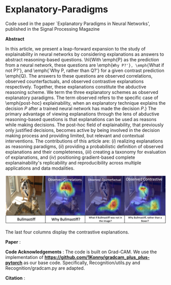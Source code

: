 # Explanatory-Paradigms
Code used in the paper `Explanatory Paradigms in Neural Networks', published in the Signal Processing Magazine

**Abstract** 

In this article, we present a leap-forward expansion to the study of explainability in neural networks by considering explanations as answers to abstract reasoning-based questions. \hl{With \emph{P} as the prediction from a neural network, these questions are \emph{`Why P?'}, \emph{`What if not P?'}, and \emph{`Why P, rather than Q?'} for a given contrast prediction \emph{Q}. The answers to these questions are observed correlations, observed counterfactuals, and observed contrastive explanations respectively. Together, these explanations constitute the abductive reasoning scheme. We term the three explanatory schemes as observed explanatory paradigms. The term observed refers to the specific case of \emph{post-hoc} explainability, when an explanatory technique explains the decision $P$ after a trained neural network has made the decision $P$.} The primary advantage of viewing explanations through the lens of abductive reasoning-based questions is that explanations can be used as reasons while making decisions. The post-hoc field of explainability, that previously only justified decisions, becomes active by being involved in the decision making process and providing limited, but relevant and contextual interventions. The contributions of this article are: ($i$) realizing explanations as reasoning paradigms, ($ii$) providing a probabilistic definition of observed explanations and their completeness, ($iii$) creating a taxonomy for evaluation of explanations, and ($iv$) positioning gradient-based complete explanainability's replicability and reproducibility across multiple applications and data modalities.


![Contrastive Explanations](Explanations.png) 

The last four columns display the contrastive explanations.  

**Paper** : 

**Code Acknowledgements** :  The code is built on Grad-CAM. We use the implementation of **https://github.com/1Konny/gradcam_plus_plus-pytorch** as our base code. Specifically, Recognition/utils.py and Recognition/gradcam.py are adapted.

**Citation** : 
